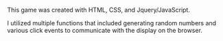 This game was created with HTML, CSS, and Jquery/JavaScript. 

I utilized multiple functions that included generating random numbers and various click events to communicate with the display on the browser.
